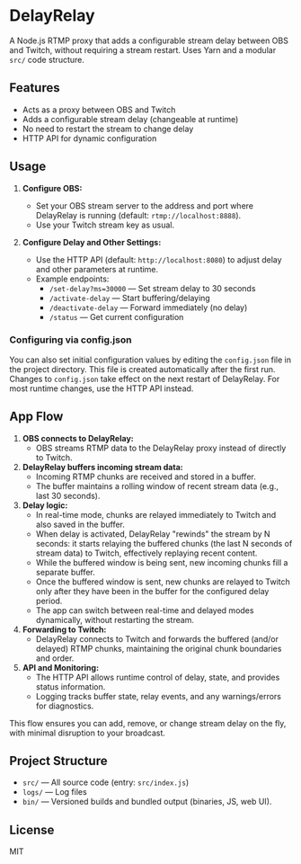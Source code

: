 # DelayRelay

A Node.js RTMP proxy that adds a configurable stream delay between OBS and Twitch, without requiring a stream restart. Uses Yarn and a modular `src/` code structure.

## Features

-  Acts as a proxy between OBS and Twitch
-  Adds a configurable stream delay (changeable at runtime)
-  No need to restart the stream to change delay
-  HTTP API for dynamic configuration

## Usage

1. **Configure OBS:**

   -  Set your OBS stream server to the address and port where DelayRelay is running (default: `rtmp://localhost:8888`).
   -  Use your Twitch stream key as usual.

2. **Configure Delay and Other Settings:**
   -  Use the HTTP API (default: `http://localhost:8080`) to adjust delay and other parameters at runtime.
   -  Example endpoints:
      -  `/set-delay?ms=30000` — Set stream delay to 30 seconds
      -  `/activate-delay` — Start buffering/delaying
      -  `/deactivate-delay` — Forward immediately (no delay)
      -  `/status` — Get current configuration

### Configuring via config.json

You can also set initial configuration values by editing the `config.json` file in the project directory. This file is created automatically after the first run. Changes to `config.json` take effect on the next restart of DelayRelay. For most runtime changes, use the HTTP API instead.

## App Flow

1. **OBS connects to DelayRelay:**
   -  OBS streams RTMP data to the DelayRelay proxy instead of directly to Twitch.
2. **DelayRelay buffers incoming stream data:**
   -  Incoming RTMP chunks are received and stored in a buffer.
   -  The buffer maintains a rolling window of recent stream data (e.g., last 30 seconds).
3. **Delay logic:**
   -  In real-time mode, chunks are relayed immediately to Twitch and also saved in the buffer.
   -  When delay is activated, DelayRelay "rewinds" the stream by N seconds: it starts relaying the buffered chunks (the last N seconds of stream data) to Twitch, effectively replaying recent content.
   -  While the buffered window is being sent, new incoming chunks fill a separate buffer.
   -  Once the buffered window is sent, new chunks are relayed to Twitch only after they have been in the buffer for the configured delay period.
   -  The app can switch between real-time and delayed modes dynamically, without restarting the stream.
4. **Forwarding to Twitch:**
   -  DelayRelay connects to Twitch and forwards the buffered (and/or delayed) RTMP chunks, maintaining the original chunk boundaries and order.
5. **API and Monitoring:**
   -  The HTTP API allows runtime control of delay, state, and provides status information.
   -  Logging tracks buffer state, relay events, and any warnings/errors for diagnostics.

This flow ensures you can add, remove, or change stream delay on the fly, with minimal disruption to your broadcast.

## Project Structure

-  `src/` — All source code (entry: `src/index.js`)
-  `logs/` — Log files
-  `bin/` — Versioned builds and bundled output (binaries, JS, web UI).

## License

MIT
